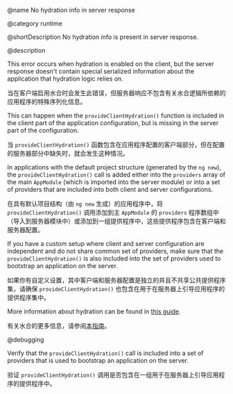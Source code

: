 @name No hydration info in server response

@category runtime

@shortDescription No hydration info is present in server response.

@description

This error occurs when hydration is enabled on the client, but the server response
doesn't contain special serialized information about the application that hydration
logic relies on.

当在客户端启用水合时会发生此错误，但服务器响应不包含有关水合逻辑所依赖的应用程序的特殊序列化信息。

This can happen when the `provideClientHydration()` function is included in the client
part of the application configuration, but is missing in the server part of the configuration.

当 `provideClientHydration()` 函数包含在应用程序配置的客户端部分，但在配置的服务器部分中缺失时，就会发生这种情况。

In applications with the default project structure \(generated by the `ng new`\),
the `provideClientHydration()` call is added either into the `providers` array of
the main `AppModule` \(which is imported into the server module\) or into a set of
providers that are included into both client and server configurations.

在具有默认项目结构（由 `ng new` 生成）的应用程序中，将 `provideClientHydration()` 调用添加到主 `AppModule` 的 `providers` 程序数组中（导入到服务器模块中）或添加到一组提供程序中，这些提供程序包含在客户端和服务器配置。

If you have a custom setup where client and server configuration are independent
and do not share common set of providers, make sure that the `provideClientHydration()`
is also included into the set of providers used to bootstrap an application on the server.

如果你有自定义设置，其中客户端和服务器配置是独立的并且不共享公共提供程序集，请确保 `provideClientHydration()` 也包含在用于在服务器上引导应用程序的提供程序集中。

More information about hydration can be found in [this guide](guide/hydration).

有关水合的更多信息，请参阅[本指南](guide/hydration)。

@debugging

Verify that the `provideClientHydration()` call is included into a set of providers
that is used to bootstrap an application on the server.

验证 `provideClientHydration()` 调用是否包含在一组用于在服务器上引导应用程序的提供程序中。
